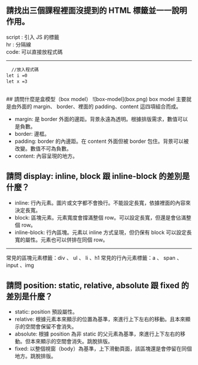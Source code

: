 ## 請找出三個課程裡面沒提到的 HTML 標籤並一一說明作用。
script : 引入 JS 的標籤  
hr : 分隔線  
code: 可以直接放程式碼
<hr>
<pre>
<code>  //放入程式碼
let i =0
let x =3
</code>
</pre>
## 請問什麼是盒模型（box model）
![box-model](box.png)
box model 主要就是由外面的 margin、 border、裡面的 padding、content 這四項組合而成。

* margin: 是 border 外面的邊距。背景永遠為透明。根據排版需求，數值可以是負數。
* border: 邊框。
* padding: border 的內邊距。在 content 外面但被 border 包住。背景可以被改變。數值不可為負數。 
* content: 內容呈現的地方。  

## 請問 display: inline, block 跟 inline-block 的差別是什麼？
* inline: 行內元素。圖片或文字都不會換行。不能設定長寬，依據裡面的內容來決定長寬。
* block: 區塊元素。元素寬度會撐滿整個 row。可以設定長寬，但還是會佔滿整個 row。
* inline-block: 行內區塊。元素以 inline 方式呈現，但仍保有 block 可以設定長寬的屬性。元素也可以併排在同個 row。  
<hr>
常見的區塊元素標籤：div 、 ul 、 li 、h1  
常見的行內元素標籤：a 、 span 、input 、img

## 請問 position: static, relative, absolute 跟 fixed 的差別是什麼？
* static: position 預設屬性。  
* relative: 根據元素本來顯示的位置為基準，來進行上下左右的移動。且本來顯示的空間會保留不會消失。  
* absolute: 根據 position 為非 static 的父元素為基準，來進行上下左右的移動。但本來顯示的空間會消失。跳脫排版。  
* fixed: 以整個視窗（body）為基準，上下滑動頁面，該區塊還是會停留在同個地方。跳脫排版。
